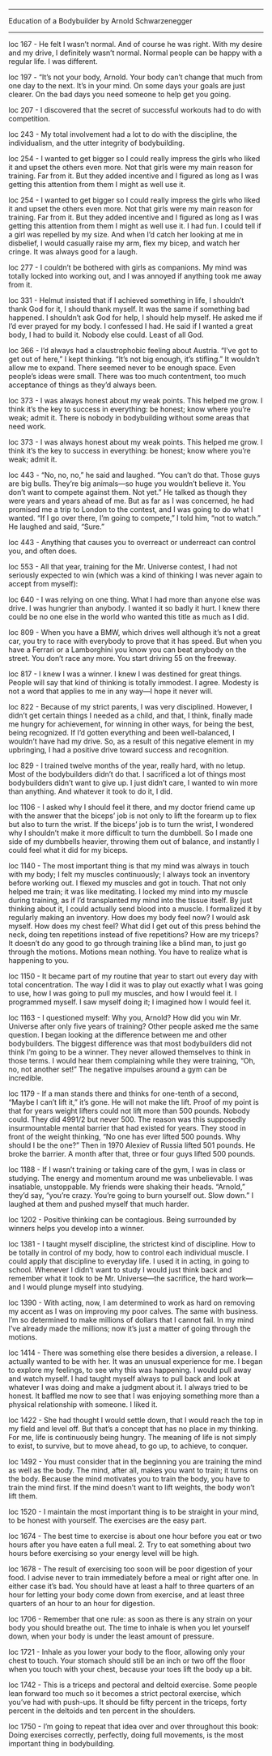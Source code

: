 ______________________________

  Education of a Bodybuilder
  by Arnold Schwarzenegger
______________________________

 loc 167 - He felt I wasn’t normal. And of course he was right. With my desire and my drive, I definitely wasn’t normal. Normal people can be happy with a regular life. I was different.

 loc 197 - “It’s not your body, Arnold. Your body can’t change that much from one day to the next. It’s in your mind. On some days your goals are just clearer. On the bad days you need someone to help get you going.

 loc 207 - I discovered that the secret of successful workouts had to do with competition.

 loc 243 - My total involvement had a lot to do with the discipline, the individualism, and the utter integrity of bodybuilding.

 loc 254 - I wanted to get bigger so I could really impress the girls who liked it and upset the others even more. Not that girls were my main reason for training. Far from it. But they added incentive and I figured as long as I was getting this attention from them I might as well use it.

 loc 254 - I wanted to get bigger so I could really impress the girls who liked it and upset the others even more. Not that girls were my main reason for training. Far from it. But they added incentive and I figured as long as I was getting this attention from them I might as well use it. I had fun. I could tell if a girl was repelled by my size. And when I’d catch her looking at me in disbelief, I would casually raise my arm, flex my bicep, and watch her cringe. It was always good for a laugh.

 loc 277 - I couldn’t be bothered with girls as companions. My mind was totally locked into working out, and I was annoyed if anything took me away from it.

 loc 331 - Helmut insisted that if I achieved something in life, I shouldn’t thank God for it, I should thank myself. It was the same if something bad happened. I shouldn’t ask God for help, I should help myself. He asked me if I’d ever prayed for my body. I confessed I had. He said if I wanted a great body, I had to build it. Nobody else could. Least of all God.

 loc 366 - I’d always had a claustrophobic feeling about Austria. “I’ve got to get out of here,” I kept thinking. “It’s not big enough, it’s stifling.” It wouldn’t allow me to expand. There seemed never to be enough space. Even people’s ideas were small. There was too much contentment, too much acceptance of things as they’d always been.

 loc 373 - I was always honest about my weak points. This helped me grow. I think it’s the key to success in everything: be honest; know where you’re weak; admit it. There is nobody in bodybuilding without some areas that need work.

 loc 373 - I was always honest about my weak points. This helped me grow. I think it’s the key to success in everything: be honest; know where you’re weak; admit it.

 loc 443 - “No, no, no,” he said and laughed. “You can’t do that. Those guys are big bulls. They’re big animals—so huge you wouldn’t believe it. You don’t want to compete against them. Not yet.” He talked as though they were years and years ahead of me. But as far as I was concerned, he had promised me a trip to London to the contest, and I was going to do what I wanted. “If I go over there, I’m going to compete,” I told him, “not to watch.” He laughed and said, “Sure.”

 loc 443 - Anything that causes you to overreact or underreact can control you, and often does.

 loc 553 - All that year, training for the Mr. Universe contest, I had not seriously expected to win (which was a kind of thinking I was never again to accept from myself):

 loc 640 - I was relying on one thing. What I had more than anyone else was drive. I was hungrier than anybody. I wanted it so badly it hurt. I knew there could be no one else in the world who wanted this title as much as I did.

 loc 809 - When you have a BMW, which drives well although it’s not a great car, you try to race with everybody to prove that it has speed. But when you have a Ferrari or a Lamborghini you know you can beat anybody on the street. You don’t race any more. You start driving 55 on the freeway.

 loc 817 - I knew I was a winner. I knew I was destined for great things. People will say that kind of thinking is totally immodest. I agree. Modesty is not a word that applies to me in any way—I hope it never will.

 loc 822 - Because of my strict parents, I was very disciplined. However, I didn’t get certain things I needed as a child, and that, I think, finally made me hungry for achievement, for winning in other ways, for being the best, being recognized. If I’d gotten everything and been well-balanced, I wouldn’t have had my drive. So, as a result of this negative element in my upbringing, I had a positive drive toward success and recognition.

 loc 829 - I trained twelve months of the year, really hard, with no letup. Most of the bodybuilders didn’t do that. I sacrificed a lot of things most bodybuilders didn’t want to give up. I just didn’t care, I wanted to win more than anything. And whatever it took to do it, I did.

 loc 1106 - I asked why I should feel it there, and my doctor friend came up with the answer that the biceps’ job is not only to lift the forearm up to flex but also to turn the wrist. If the biceps’ job is to turn the wrist, I wondered why I shouldn’t make it more difficult to turn the dumbbell. So I made one side of my dumbbells heavier, throwing them out of balance, and instantly I could feel what it did for my biceps.

 loc 1140 - The most important thing is that my mind was always in touch with my body; I felt my muscles continuously; I always took an inventory before working out. I flexed my muscles and got in touch. That not only helped me train; it was like meditating. I locked my mind into my muscle during training, as if I’d transplanted my mind into the tissue itself. By just thinking about it, I could actually send blood into a muscle. I formalized it by regularly making an inventory. How does my body feel now? I would ask myself. How does my chest feel? What did I get out of this press behind the neck, doing ten repetitions instead of five repetitions? How are my triceps? It doesn’t do any good to go through training like a blind man, to just go through the motions. Motions mean nothing. You have to realize what is happening to you.

 loc 1150 - It became part of my routine that year to start out every day with total concentration. The way I did it was to play out exactly what I was going to use, how I was going to pull my muscles, and how I would feel it. I programmed myself. I saw myself doing it; I imagined how I would feel it.

 loc 1163 - I questioned myself: Why you, Arnold? How did you win Mr. Universe after only five years of training? Other people asked me the same question. I began looking at the difference between me and other bodybuilders. The biggest difference was that most bodybuilders did not think I’m going to be a winner. They never allowed themselves to think in those terms. I would hear them complaining while they were training, “Oh, no, not another set!” The negative impulses around a gym can be incredible.

 loc 1179 - If a man stands there and thinks for one-tenth of a second, “Maybe I can’t lift it,” it’s gone. He will not make the lift. Proof of my point is that for years weight lifters could not lift more than 500 pounds. Nobody could. They did 4991/2 but never 500. The reason was this supposedly insurmountable mental barrier that had existed for years. They stood in front of the weight thinking, “No one has ever lifted 500 pounds. Why should I be the one?” Then in 1970 Alexiev of Russia lifted 501 pounds. He broke the barrier. A month after that, three or four guys lifted 500 pounds.

 loc 1188 - If I wasn’t training or taking care of the gym, I was in class or studying. The energy and momentum around me was unbelievable. I was insatiable, unstoppable. My friends were shaking their heads. “Arnold,” they’d say, “you’re crazy. You’re going to burn yourself out. Slow down.” I laughed at them and pushed myself that much harder.

 loc 1202 - Positive thinking can be contagious. Being surrounded by winners helps you develop into a winner.

 loc 1381 - I taught myself discipline, the strictest kind of discipline. How to be totally in control of my body, how to control each individual muscle. I could apply that discipline to everyday life. I used it in acting, in going to school. Whenever I didn’t want to study I would just think back and remember what it took to be Mr. Universe—the sacrifice, the hard work—and I would plunge myself into studying.

 loc 1390 - With acting, now, I am determined to work as hard on removing my accent as I was on improving my poor calves. The same with business. I’m so determined to make millions of dollars that I cannot fail. In my mind I’ve already made the millions; now it’s just a matter of going through the motions.

 loc 1414 - There was something else there besides a diversion, a release. I actually wanted to be with her. It was an unusual experience for me. I began to explore my feelings, to see why this was happening. I would pull away and watch myself. I had taught myself always to pull back and look at whatever I was doing and make a judgment about it. I always tried to be honest. It baffled me now to see that I was enjoying something more than a physical relationship with someone. I liked it.

 loc 1422 - She had thought I would settle down, that I would reach the top in my field and level off. But that’s a concept that has no place in my thinking. For me, life is continuously being hungry. The meaning of life is not simply to exist, to survive, but to move ahead, to go up, to achieve, to conquer.

 loc 1492 - You must consider that in the beginning you are training the mind as well as the body. The mind, after all, makes you want to train; it turns on the body. Because the mind motivates you to train the body, you have to train the mind first. If the mind doesn’t want to lift weights, the body won’t lift them.

 loc 1520 - I maintain the most important thing is to be straight in your mind, to be honest with yourself. The exercises are the easy part.

 loc 1674 - The best time to exercise is about one hour before you eat or two hours after you have eaten a full meal. 2. Try to eat something about two hours before exercising so your energy level will be high.

 loc 1678 - The result of exercising too soon will be poor digestion of your food. I advise never to train immediately before a meal or right after one. In either case it’s bad. You should have at least a half to three quarters of an hour for letting your body come down from exercise, and at least three quarters of an hour to an hour for digestion.

 loc 1706 - Remember that one rule: as soon as there is any strain on your body you should breathe out. The time to inhale is when you let yourself down, when your body is under the least amount of pressure.

 loc 1721 - Inhale as you lower your body to the floor, allowing only your chest to touch. Your stomach should still be an inch or two off the floor when you touch with your chest, because your toes lift the body up a bit.

 loc 1742 - This is a triceps and pectoral and deltoid exercise. Some people lean forward too much so it becomes a strict pectoral exercise, which you’ve had with push-ups. It should be fifty percent in the triceps, forty percent in the deltoids and ten percent in the shoulders.

 loc 1750 - I’m going to repeat that idea over and over throughout this book: Doing exercises correctly, perfectly, doing full movements, is the most important thing in bodybuilding.

